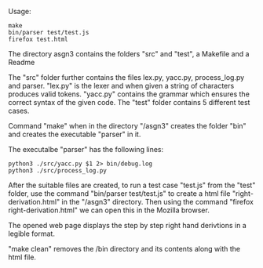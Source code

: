 Usage:
```
make
bin/parser test/test.js
firefox test.html
```
The directory asgn3 contains the folders "src" and "test", a Makefile and a Readme

The "src" folder further contains the files lex.py, yacc.py, process_log.py and parser.
"lex.py" is the lexer and when given a string of characters produces valid tokens.
"yacc.py" contains the grammar which ensures the correct syntax of the given code.
The "test" folder contains 5 different test cases.

Command "make" when in the directory "/asgn3" creates the folder "bin" and creates the executable "parser" in it.

The executalbe "parser" has the following lines:
```#!/bin/bash
python3 ./src/yacc.py $1 2> bin/debug.log
python3 ./src/process_log.py
```

After the suitable files are created, to run a test case "test.js" from the "test" folder, use the command "bin/parser test/test.js" to create a html file "right-derivation.html" in the "/asgn3" directory. 
Then using the command "firefox right-derivation.html" we can open this in the Mozilla browser.

The opened web page displays the step by step right hand derivtions in a legible format.

"make clean" removes the /bin directory and its contents along with the html file.

